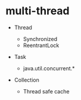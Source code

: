 multi-thread
============

- Thread
    - Synchronized
    - ReentrantLock

- Task
    - java.util.concurrent.*

- Collection
    - Thread safe cache